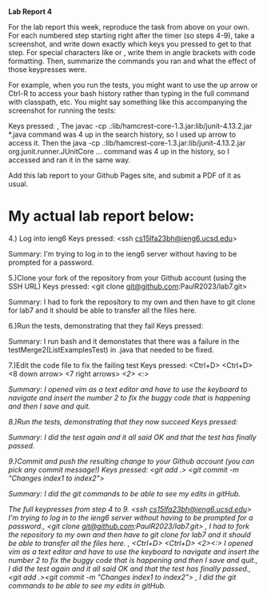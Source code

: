 **Lab Report 4**

For the lab report this week, reproduce the task from above on your own. For each numbered step starting right after the timer (so steps 4-9), take a screenshot, and write down exactly which keys you pressed to get to that step. For special characters like <enter> or <tab>, write them in angle brackets with code formatting. Then, summarize the commands you ran and what the effect of those keypresses were.

For example, when you run the tests, you might want to use the up arrow or Ctrl-R to access your bash history rather than typing in the full command with classpath, etc. You might say something like this accompanying the screenshot for running the tests:

Keys pressed: <up><up><up><up><enter>, <up><up><up><up><enter> The javac -cp .:lib/hamcrest-core-1.3.jar:lib/junit-4.13.2.jar *.java command was 4 up in the search history, so I used up arrow to access it. Then the java -cp .:lib/hamcrest-core-1.3.jar:lib/junit-4.13.2.jar org.junit.runner.JUnitCore ... command was 4 up in the history, so I accessed and ran it in the same way.

Add this lab report to your Github Pages site, and submit a PDF of it as usual.

# My actual lab report below:
4.) Log into ieng6
Keys pressed: <ssh cs15lfa23bh@ieng6.ucsd.edu> <Enter>

Summary: I'm trying to log in to the ieng6 server without having to be prompted for a password. 

5.)Clone your fork of the repository from your Github account (using the SSH URL)
Keys pressed: <git clone git@github.com:PaulR2023/lab7.git> <Enter>

Summary: I had to fork the repository to my own and then have to git clone for lab7 and it should be able to transfer all the files here. 

6.)Run the tests, demonstrating that they fail
Keys pressed: <bash test.sh> <Enter> 

Summary: I run bash and it demonstates that there was a failure in the testMerge2(ListExamplesTest) in .java that needed to be fixed.

7.)Edit the code file to fix the failing test
Keys pressed: <vim ListExamples.java> <Enter> <Ctrl+D> <Ctrl+D> <8 down arrow> <7 right arrows> <i> <backspace> <2> <Esc> 
<:> <wq> <Enter>

Summary: I opened vim as a text editor and have to use the keyboard to navigate and insert the number 2 to fix the buggy code that is happening and then I save and quit.

8.)Run the tests, demonstrating that they now succeed
Keys pressed: <up><up><Enter>

Summary: I did the test again and it all said OK and that the test has finally passed.

9.)Commit and push the resulting change to your Github account (you can pick any commit message!)
Keys pressed: <git add .> <Enter> <git commit -m "Changes index1 to index2"> <Enter> <git push> <Enter>

Summary: I did the git commands to be able to see my edits in gitHub. 

The full keypresses from step 4 to 9.
<ssh cs15lfa23bh@ieng6.ucsd.edu> <Enter> I'm trying to log in to the ieng6 server without having to be prompted for a password., <git clone git@github.com:PaulR2023/lab7.git> <Enter>, <bash test.sh> <Enter> I had to fork the repository to my own and then have to git clone for lab7 and it should be able to transfer all the files here. , 
<vim ListExamples.java> <Enter> <Ctrl+D> <Ctrl+D> <down><down><down><down><down ><down><down><down><right><right><right><right><right><right><right><i><backspace><2><Esc><:><wq><Enter> I opened vim as a text editor and have to use the keyboard to navigate and insert the number 2 to fix the buggy code that is happening and then I save and quit., <up><up><Enter> I did the test again and it all said OK and that the test has finally passed., <git add .><Enter><git commit -m "Changes index1 to index2"><Enter><git push> <Enter>, I did the git commands to be able to see my edits in gitHub.
